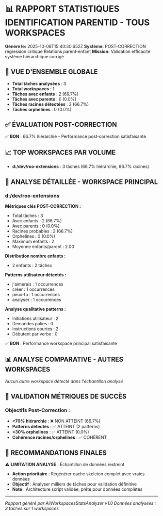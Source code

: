 # 📊 RAPPORT STATISTIQUES IDENTIFICATION PARENTID - TOUS WORKSPACES
**Généré le:** 2025-10-06T15:40:30.652Z
**Système:** POST-CORRECTION régression critique Relations parent-enfant
**Mission:** Validation efficacité système hiérarchique corrigé

## 🎯 VUE D'ENSEMBLE GLOBALE
- **Total tâches analysées** : 3
- **Total workspaces** : 1
- **Tâches avec enfants** : 2 (66.7%)
- **Tâches avec parents** : 0 (0.0%)
- **Tâches racines détectées** : 2 (66.7%)
- **Tâches orphelines** : 0 (0.0%)

## ✅ ÉVALUATION POST-CORRECTION
✅ **BON** : 66.7% hiérarchie - Performance post-correction satisfaisante

## 📈 TOP WORKSPACES PAR VOLUME
- **d:/dev/roo-extensions** : 3 tâches (66.7% hiérarchie, 66.7% racines)

## 🎯 ANALYSE DÉTAILLÉE - WORKSPACE PRINCIPAL
### d:/dev/roo-extensions

**Métriques clés POST-CORRECTION :**
- Total tâches : 3
- Avec enfants : 2 (66.7%)
- Avec parents : 0 (0.0%)
- Racines probables : 2 (66.7%)
- Orphelines : 0 (0.0%)
- Maximum enfants : 2
- Moyenne enfants/parent : 2.00

**Distribution nombre enfants :**
- 2 enfants : 2 tâches

**Patterns utilisateur détectés :**
- j'aimerais : 1 occurrences
- créer : 1 occurrences
- peux-tu : 1 occurrences
- analyser : 1 occurrences

**Analyse qualitative patterns :**
- Initiations utilisateur : 2
- Demandes polies : 0
- Instructions courtes : 2
- Débutent par verbe : 0

✅ **BON** : Performance workspace principal satisfaisante

## 📊 ANALYSE COMPARATIVE - AUTRES WORKSPACES

*Aucun autre workspace détecté dans l'échantillon analysé*

## 🎯 VALIDATION MÉTRIQUES DE SUCCÈS

### Objectifs Post-Correction :
- **≥70% hiérarchie** : ❌ NON ATTEINT (66.7%)
- **Patterns détectés** : ✅ ATTEINT (2 patterns)
- **<30% orphelines** : ✅ ATTEINT (0.0%)
- **Cohérence racines/orphelines** : ✅ COHÉRENT

## 🎯 RECOMMANDATIONS FINALES

⚠️ **LIMITATION ANALYSE** : Échantillon de données restreint
- **Action prioritaire** : Régénérer cache skeleton complet avec vraies données
- **Objectif** : Analyser milliers de tâches pour validation définitive
- **Note** : Architecture script validée, prête pour données complètes

---
*Rapport généré par AllWorkspacesStatsAnalyzer v1.0*
*Données analysées : 3 tâches sur 1 workspaces*